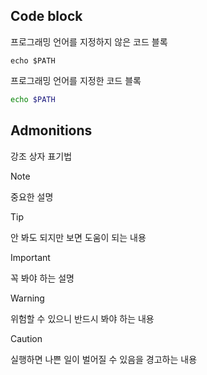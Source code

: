 ## Code block

프로그래밍 언어를 지정하지 않은 코드 블록

```
echo $PATH
```

프로그래밍 언어를 지정한 코드 블록

```sh
echo $PATH
```

## Admonitions

강조 상자 표기법

> [!NOTE]  
> 중요한 설명

> [!TIP]
> 안 봐도 되지만 보면 도움이 되는 내용

> [!IMPORTANT]  
> 꼭 봐야 하는 설명

> [!WARNING]  
> 위험할 수 있으니 반드시 봐야 하는 내용

> [!CAUTION]
> 실행하면 나쁜 일이 벌어질 수 있음을 경고하는 내용
